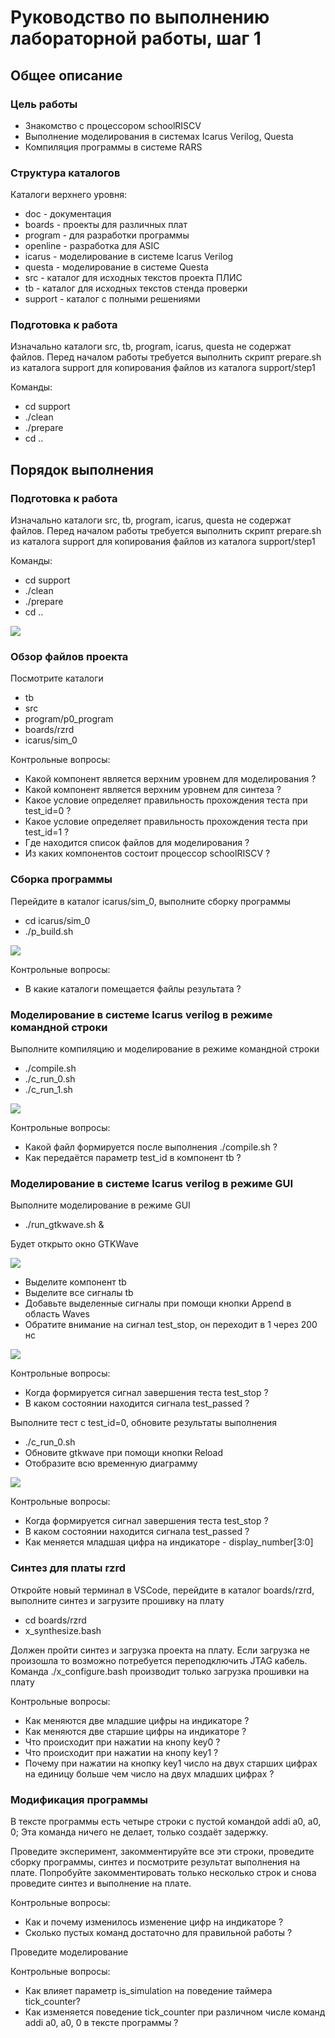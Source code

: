 # Руководство по выполнению лабораторной работы, шаг 1

## Общее описание

### Цель работы

* Знакомство с процессором schoolRISCV
* Выполнение моделирования в системах Icarus Verilog, Questa
* Компиляция программы в системе RARS

### Структура каталогов

Каталоги верхнего уровня:

* doc - документация
* boards - проекты для различных плат
* program - для разработки программы
* openline - разработка для ASIC
* icarus - моделирование в системе Icarus Verilog
* questa - моделирование в системе Questa
* src - каталог для исходных текстов проекта ПЛИС
* tb - каталог для исходных текстов стенда проверки
* support - каталог с полными решениями

### Подготовка к работа

Изначально каталоги src, tb, program, icarus, questa не содержат файлов.
Перед началом работы требуется выполнить скрипт prepare.sh из каталога support 
для копирования файлов из каталога support/step1 

Команды:
* cd support
* ./clean
* ./prepare
* cd ..


## Порядок выполнения

### Подготовка к работа

Изначально каталоги src, tb, program, icarus, questa не содержат файлов.
Перед началом работы требуется выполнить скрипт prepare.sh из каталога support 
для копирования файлов из каталога support/step1 

Команды:
* cd support
* ./clean
* ./prepare
* cd ..

![](01-prepare.png)

### Обзор файлов проекта

Посмотрите каталоги

* tb
* src
* program/p0_program
* boards/rzrd
* icarus/sim_0

Контрольные вопросы:
* Какой компонент является верхним уровнем для моделирования ?
* Какой компонент является верхним уровнем для синтеза ?
* Какое условие определяет правильность прохождения теста при test_id=0 ?
* Какое условие определяет правильность прохождения теста при test_id=1 ?
* Где находится список файлов для моделирования ?
* Из каких компонентов состоит процессор schoolRISCV ?
  

### Сборка программы

Перейдите в каталог icarus/sim_0, выполните сборку программы

* cd icarus/sim_0
* ./p_build.sh

![](./02-program_build.png)

Контрольные вопросы:
* В какие каталоги помещается файлы результата ?

### Моделирование в системе Icarus verilog в режиме командной строки

Выполните компиляцию и моделирование в режиме командной строки

* ./compile.sh
* ./c_run_0.sh
* ./c_run_1.sh


![](./03_simulate.png)

Контрольные вопросы:
* Какой файл формируется после выполнения ./compile.sh ?
* Как передаётся параметр test_id в компонент tb ?


### Моделирование в системе Icarus verilog в режиме GUI

Выполните моделирование в режиме GUI

* ./run_gtkwave.sh &

Будет открыто окно GTKWave

![](./04_gtkwave.png)

* Выделите компонент tb
* Выделите все сигналы tb
* Добавьте выделенные сигналы при помощи кнопки Append в область Waves
* Обратите внимание на сигнал test_stop, он переходит в 1 через 200 нс

![](./05_gtkwave_test_1.png)

Контрольные вопросы:
* Когда формируется сигнал завершения теста test_stop ?
* В каком состоянии находится сигнала test_passed ?

Выполните тест с test_id=0, обновите результаты выполнения

* ./c_run_0.sh
* Обновите gtkwave при помощи кнопки Reload
* Отобразите всю временную диаграмму

![](./06_gtkwave_test_0.png)

Контрольные вопросы:
* Когда формируется сигнал завершения теста test_stop ?
* В каком состоянии находится сигнала test_passed ?
* Как меняется младшая цифра на индикаторе - display_number[3:0]


### Синтез для платы rzrd

Откройте новый терминал в VSCode, перейдите в каталог boards/rzrd, выполните синтез и загрузите прошивку на плату

* cd boards/rzrd
* x_synthesize.bash

Должен пройти синтез и загрузка проекта на плату. Если загрузка не произошла то возможно потребуется переподключить JTAG кабель. Команда ./x_configure.bash производит только загрузка прошивки на плату

Контрольные вопросы:
* Как меняются две младшие цифры на индикаторе ?
* Как меняются две старшие цифры на индикаторе ?
* Что происходит при нажатии на кнопу key0 ?
* Что происходит при нажатии на кнопу key1 ?
* Почему при нажатии на кнопку key1 число на двух старших цифрах на единицу больше чем число на двух младших цифрах ?


### Модификация программы

В тексте программы есть четыре строки с пустой командой addi a0, a0, 0; Эта команда ничего не делает, только создаёт задержку.

Проведите эксперимент, закомментируйте все эти строки, проведите сборку программы, синтез и посмотрите результат выполнения на плате. Попробуйте закомментировать только несколько строк и снова проведите синтез и выполнение на плате.

Контрольные вопросы:
* Как и почему изменилось изменение цифр на индикаторе ?
* Сколько пустых команд достаточно для правильной работы ?

  
Проведите моделирование

Контрольные вопросы:
* Как влияет параметр is_simulation на поведение таймера tick_counter?
* Как изменяется поведение tick_counter при различном числе команд addi a0, a0, 0 в тексте программы ?